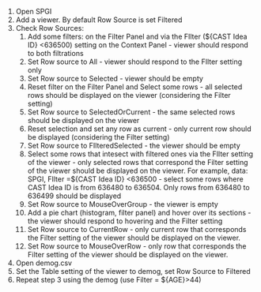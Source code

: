 1. Open SPGI
1. Add a viewer. By default Row Source is set Filtered
1. Check Row Sources:
   1. Add some filters: on the Filter Panel and via the FIlter (${CAST Idea ID} <636500) setting on the Context Panel - viewer should respond to both filtrations
   1. Set Row source to All - viewer should respond to the FIlter setting  only
   1. Set Row source to Selected - viewer should be empty
   1. Reset filter on the Filter Panel and Select some rows - all selected rows should be displayed on the viewer (considering the Filter setting)
   1. Set Row source to SelectedOrCurrent - the same selected rows should be displayed on the viewer
   1. Reset selection and set any row as current - only current row should be displayed (considering the Filter setting)
   1. Set Row source to FIlteredSelected - the viewer should be empty
   1. Select some rows that intesect with filtered ones via the FIlter setting of the viewer  - only selected rows that correspond the Filter setting of the viewer should be displayed on the viewer. For example, data: SPGI,  FIlter =${CAST Idea ID} <636500 - select some rows where CAST Idea ID is from 636480 to 636504. Only rows from 636480 to 636499 should be displayed
   1. Set Row source to MouseOverGroup - the viewer is empty
   1. Add a pie chart (histogram, filter panel) and hover over its sections - the viewer should respond to hovering and the Filter setting
   1. Set Row source to CurrentRow - only current row that corresponds the Filter setting of the viewer should be displayed on the viewer.
   1. Set Row source to MouseOverRow - only row that corresponds the Filter setting of the viewer should be displayed on the viewer.
1. Open demog.csv
1. Set the Table setting of the viewer to demog, set Row Source to Filtered
1. Repeat step 3 using the demog (use Filter = ${AGE}>44)